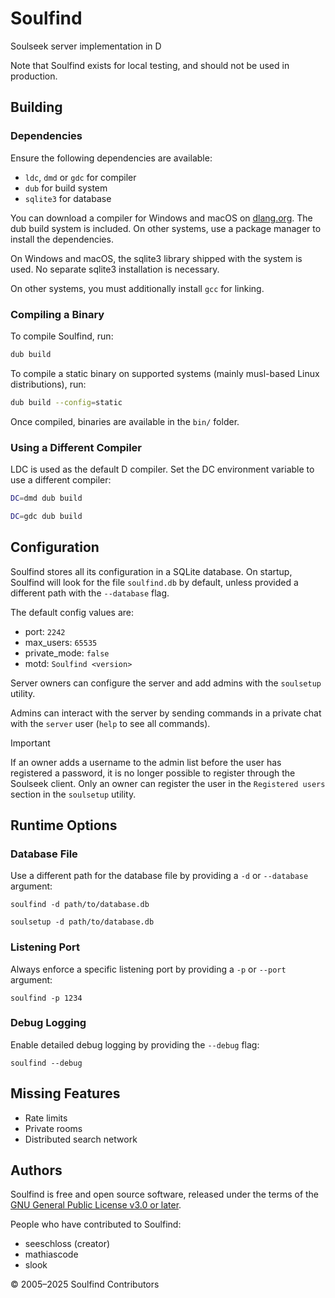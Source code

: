 <!--
  SPDX-FileCopyrightText: 2024-2025 Soulfind Contributors
  SPDX-FileCopyrightText: 2005 SeeSchloss <seeschloss@seeschloss.org>
  SPDX-License-Identifier: GPL-3.0-or-later
-->

# Soulfind

Soulseek server implementation in D

Note that Soulfind exists for local testing, and should not be used in
production.


## Building

### Dependencies

Ensure the following dependencies are available:
 - `ldc`, `dmd` or `gdc` for compiler
 - `dub` for build system
 - `sqlite3` for database

You can download a compiler for Windows and macOS on [dlang.org](https://dlang.org/download.html).
The dub build system is included. On other systems, use a package manager to
install the dependencies.

On Windows and macOS, the sqlite3 library shipped with the system is used. No
separate sqlite3 installation is necessary.

On other systems, you must additionally install `gcc` for linking.


### Compiling a Binary

To compile Soulfind, run:

```sh
dub build
```

To compile a static binary on supported systems (mainly musl-based Linux
distributions), run:

```sh
dub build --config=static
```

Once compiled, binaries are available in the `bin/` folder.


### Using a Different Compiler

LDC is used as the default D compiler. Set the DC environment variable to use
a different compiler:

```sh
DC=dmd dub build
```

```sh
DC=gdc dub build
```


## Configuration

Soulfind stores all its configuration in a SQLite database. On startup,
Soulfind will look for the file `soulfind.db` by default, unless provided a
different path with the `--database` flag.

The default config values are:

 - port: `2242`
 - max_users: `65535`
 - private_mode: `false`
 - motd: `Soulfind <version>`

Server owners can configure the server and add admins with the `soulsetup`
utility.

Admins can interact with the server by sending commands in a private
chat with the `server` user (`help` to see all commands).

> [!IMPORTANT]
> If an owner adds a username to the admin list before the user has registered
a password, it is no longer possible to register through the Soulseek client.
Only an owner can register the user in the `Registered users` section in the
`soulsetup` utility.


## Runtime Options

### Database File

Use a different path for the database file by providing a `-d` or `--database`
argument:

```
soulfind -d path/to/database.db
```

```
soulsetup -d path/to/database.db
```

### Listening Port

Always enforce a specific listening port by providing a `-p` or `--port`
argument:

```
soulfind -p 1234
```

### Debug Logging

Enable detailed debug logging by providing the `--debug` flag:

```
soulfind --debug
```


## Missing Features

 - Rate limits
 - Private rooms
 - Distributed search network


## Authors

Soulfind is free and open source software, released under the terms of the
[GNU General Public License v3.0 or later](https://www.gnu.org/licenses/gpl-3.0-standalone.html).

People who have contributed to Soulfind:

 - seeschloss (creator)
 - mathiascode
 - slook

© 2005–2025 Soulfind Contributors

